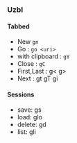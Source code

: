 ### Uzbl

#### Tabbed

- New `gn`
- Go : `go <uri>`
- with clipboard : `gY`
- Close : `gC`
- First,Last : g< g>
- Next : gt gT gi<index>

#### Sessions

- save: gs <file>
- load: glo <file>
- delete: gd <file>
- list: gli
